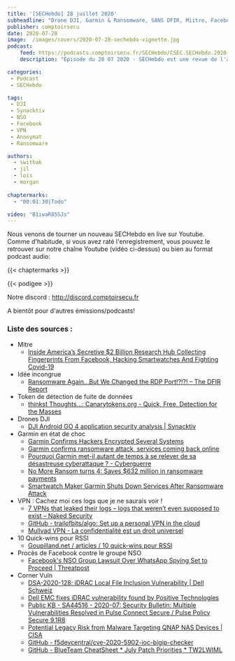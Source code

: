 ```yaml
---
title: '[SECHebdo] 28 juillet 2020'
subheadline: "Drone DJI, Garmin & Ransomware, SANS DFIR, Miitre, Facebook vs NSO, VPN & logs, Token & détection de fuites, CornerVuln, etc."
publisher: comptoirsecu
date: 2020-07-28
image:  /images/covers/2020-07-28-sechebdo-vignette.jpg
podcast:
    feed: https://podcasts.comptoirsecu.fr/SECHebdo/CSEC.SECHebdo.2020-07-28.m4a
    description: "Épisode du 28 07 2020 - SECHebdo est une revue de l'actualité cybersécurité réalisée en live sur Youtube, généralement le mardi soir."

categories:
 - Podcast
 - SECHebdo

tags:
 - DJI
 - Synacktiv
 - NSO
 - Facebook
 - VPN
 - Anonymat
 - Ransomware

authors:
  - swithak
  - jil
  - lois
  - morgan
  
chaptermarks:
  - "00:01:30|Todo"

video: "B1iwaR85SJs"
---
```


Nous venons de tourner un nouveau SECHebdo en live sur Youtube. Comme d'habitude, si vous avez raté l'enregistrement, vous pouvez le retrouver sur notre chaîne Youtube (vidéo ci-dessus) ou bien au format podcast audio:

{{< chaptermarks >}}

{{< podigee >}}

Notre discord : <http://discord.comptoirsecu.fr>

A bientôt pour d'autres émissions/podcasts!

### Liste des sources :


*  Mitre
	* [Inside America’s Secretive $2 Billion Research Hub Collecting Fingerprints From Facebook, Hacking Smartwatches And Fighting Covid-19](https://www.forbes.com/sites/thomasbrewster/2020/07/13/inside-americas-secretive-2-billion-research-hub-collecting-fingerprints-from-facebook-hacking-smartwatches-and-fighting-covid-19/amp/)
*  Idée incongrue
	* [Ransomware Again…But We Changed the RDP Port!?!?! – The DFIR Report](https://thedfirreport.com/2020/07/13/ransomware-again-but-we-changed-the-rdp-port/)
*  Token de détection de fuite de données
	* [thinkst Thoughts...: Canarytokens.org - Quick, Free, Detection for the Masses](https://blog.thinkst.com/p/canarytokensorg-quick-free-detection.html)
*  Drones DJI
	* [DJI Android GO 4 application security analysis | Synacktiv](https://www.synacktiv.com/en/publications/dji-android-go-4-application-security-analysis.html)
*  Garmin en état de choc
	* [Garmin Confirms Hackers Encrypted Several Systems](https://www.bankinfosecurity.com/garmin-confirms-hackers-encrypted-several-systems-a-14713)
	* [Garmin confirms ransomware attack, services coming back online](https://www.bleepingcomputer.com/news/security/garmin-confirms-ransomware-attack-services-coming-back-online/)
	* [Pourquoi Garmin met-il autant de temps à se relever de sa désastreuse cyberattaque ? - Cyberguerre](https://cyberguerre.numerama.com/6596-pourquoi-garmin-met-il-autant-de-temps-a-se-relever-de-sa-desastreuse-cyberattaque.html#utm_medium=distibuted&utm_source=feedly&utm_campaign=6596)
	* [No More Ransom turns 4: Saves $632 million in ransomware payments](https://www.bleepingcomputer.com/news/security/no-more-ransom-turns-4-saves-632-million-in-ransomware-payments/)
	* [Smartwatch Maker Garmin Shuts Down Services After Ransomware Attack](https://thehackernews.com/2020/07/garmin-ransomware-attack.html?utm_source=feedburner&utm_medium=feed&utm_campaign=Feed%3A+TheHackersNews+%28The+Hackers+News+-+Cyber+Security+Blog%29)
*  VPN : Cachez moi ces logs que je ne saurais voir !
	* [7 VPNs that leaked their logs – logs that weren’t even supposed to exist – Naked Security](https://nakedsecurity.sophos.com/2020/07/20/7-vpns-that-leaked-their-logs-the-logs-that-didnt-exist/)
	* [GitHub - trailofbits/algo: Set up a personal VPN in the cloud](https://github.com/trailofbits/algo)
	* [Mullvad VPN - La confidentialité est un droit universel](https://mullvad.net/fr/)
*  10 Quick-wins pour RSSI
	* [Goupilland.net / articles / 10 quick-wins pour RSSI](http://goupilland.net/articles/quickwins-rssi/)
*  Procès de Facebook contre le groupe NSO
	* [Facebook's NSO Group Lawsuit Over WhatsApp Spying Set to Proceed | Threatpost](https://threatpost.com/facebooks-nso-group-lawsuit-whatsapp-spying/157571/)
*  Corner Vuln
	* [DSA-2020-128: iDRAC Local File Inclusion Vulnerability | Dell Schweiz](https://www.dell.com/support/article/fr-fr/sln322125/dsa-2020-128-idrac-local-file-inclusion-vulnerability?lang=en)
	* [Dell EMC fixes iDRAC vulnerability found by Positive Technologies](https://www.ptsecurity.com/ww-en/about/news/dell-emc-fixes-idrac-vulnerability-found-by-positive-technologies/)
	* [Public KB - SA44516 - 2020-07: Security Bulletin: Multiple Vulnerabilities Resolved in Pulse Connect Secure / Pulse Policy Secure 9.1R8](https://kb.pulsesecure.net/articles/Pulse_Security_Advisories/SA44516/?kA23Z000000L6i5SAC)
	* [Potential Legacy Risk from Malware Targeting QNAP NAS Devices | CISA](https://us-cert.cisa.gov/ncas/alerts/aa20-209a)
	* [GitHub - f5devcentral/cve-2020-5902-ioc-bigip-checker](https://github.com/f5devcentral/cve-2020-5902-ioc-bigip-checker/)
	* [GitHub - BlueTeam CheatSheet * July Patch Priorities * TW2LWIML](https://gist.github.com/SwitHak/1f82fbc165817b8f94d2bb3498324e7a)

